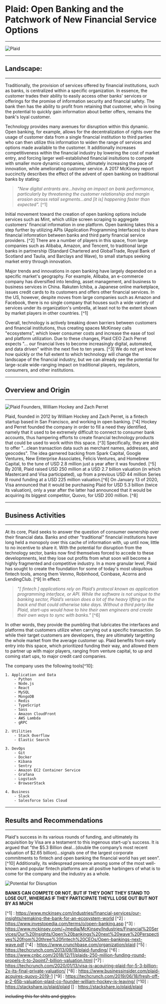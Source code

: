 # **Plaid: Open Banking and the Patchwork of New Financial Service Options**

___

![Plaid](https://plaid.com/assets/img/social-card-landscape.jpg)

___

## **Landscape:**

___

Traditionally, the provision of services offered by financial institutions, such as banks, is centralized within a specific organization. In essence, the customer trades their ability to easily access other banks' services or offerings for the promise of information security and financial safety. The bank then has the ability to profit from retaining that customer, who in losing the potential to quickly gain information about better offers, remains the bank's loyal customer. 

Technology provides many avenues for disruption within this dynamic. Open banking, for example, allows for the decentralization of rights over the usage of customer data from a single financial institution to third parties who can then utilize this information to widen the range of services and options made available to the customer. It additionally increases competitiveness within the financial industry by lowering the cost of market entry, and forcing larger well-established financial insitutions to compete with smaller more dynamic companies, ultimately increasing the pace of innovation, while ameliorating customer service. A 2017 McKinsey report succinctly describes the effect of the advent of open banking on traditional banks by stating: 

>*"New digital entrants are...having an impact on bank performance, particularly by threatening the customer relationship and margin erosion across retail segments...and [it is] happening faster than expected".* [^1] 

Initial movement toward the creation of open banking options include services such as Mint, which utilize screen scraping to aggregate customers' financial information in one platform. Open banking takes this a step further by utilizing APIs (Application Programming Interfaces) to share financial infomration between banks and third party financial service providers. [^2] There are a number of players in this space, from large companies such as Alibaba, Amazon, and Tencent, to traditional large banks in partnership (Standard Chartered and GlobalTrade, Royal Bank of Scotland and Taulia, and Barclays and Wave), to small startups seeking market entry through innovation. 

Major trends and innovations in open banking have largely depended on a specific market's geography. For example, Alibaba, an e-commerce company has diversified into lending, asset management, and business to business services in China. Rakuten Ichiba, a Japanese online marketplace, issues credit cards to its customers and offers other financial services. In the US, however, despite moves from large companies such as Amazon and Facebook, there is no single company that houses such a wide variety of services under its organization's umbrella, at least not to the extent shown by market players in other countries. [^1] 

Overall, technology is actively breaking down barriers between customers and financial institutions, thus creating spaces McKinsey calls "ecosystems", which lower consumer costs and increase the ease of tool and platform utilization. Due to these changes, Plaid CEO Zach Perret expects "... our financial lives to become increasingly digital, automated, and data driven" within the next five to ten years. [^3] We do not yet know how quickly or the full extent to which technology will change the landscape of the financial industry, but we can already see the potential for large-scale wide-ranging impact on traditional players, regulators, consumers, and other institutions.

___

## **Overview and Origin**

___

![Plaid Founders, William Hockey and Zach Perret](https://image.cnbcfm.com/api/v1/image/105481536-15384263044761..jpeg?v=1538587188&w=630&h=354)

Plaid, founded in 2012 by William Hockey and Zach Perret, is a fintech startup based in San Francisco, and working in open banking. [^4] Hockey and Perret founded the company in order to fill a need they identified, namely that it used to be extremely difficult to connect to consumer bank accounts, thus hampering efforts to create financial technology products that could be used to work within this space. [^3] Specifically, they are able to offer "...clean transaction data such as merchant names, addresses, and geocodes". The idea garnered backing from Spark Capital, Google Ventures, New Enterprise Associates, Felicis Ventures, and Homebrew Capital, to the tune of USD 2.8 million just a year after it was founded. [^5] By 2018, Plaid raised USD 250 million at a USD 2.7 billion valuation (in which Mastercard and Visa participated), up from a previous USD 44 million Series B round funding at a USD 225 million valuation.[^6] On January 13 of 2020, Visa announced that it would be purchasing Plaid for USD 5.3 billion (twice its valuation), only a year after the latter had announced that it would be acquiring its biggest competitor, Quovo, for USD 200 million. [^8] 

___ 

## **Business Activities** 

___

At its core, Plaid seeks to answer the question of consumer ownership over their financial data. Banks and other "traditional" financial institutions have long held a monopoly over this cache of information with, up until now, little to no incentive to share it. With the potential for disruption from the technology sector, banks now find themselves forced to accede to these developmnents, lest they lose out profits from what soon will become a highly fragmented and competitive industry. In a more granular level, Plaid has sought to create the foundation for some of today's most ubiquitous fintech tools, among them Venmo, Robinhood, Coinbase, Acorns and LendingClub. [^9] In effect:

>*"[ fintech ] applications rely on Plaid’s protocol known as application programming interface, or API. While the software is not unique to the banking sector, Plaid’s version does a lot of the heavy lifting on the back end that could otherwise take days. Without a third party like Plaid, start-ups would have to hire their own engineers and create their own ways to sync with banks."* [^6]

In other words, they provide the pumbling that lubricates the interfaces and platforms that customers utilize when carrying out a specific transaction. So while their target customers are developers, they are ultimately targetting the whole market from the average customer up. Plaid benefits from early entry into this space, which prioritized funding their way, and allowed them to partner up with major players, ranging from venture capital, to up and coming start ups, to major credit card companies. 

The company uses the following tools[^10]:

    1. Application and Data 
        - Python
        - Node.js
        - React
        - MySQL
        - MongoDB
        - Redis
        - TypeScript
        - Sass
        - Amazon CloudFront
        - AWS Lambda
        - gRPC

    2. Utilities
        - Stack Overflow
        - Elastic Search

    3. DevOps
        - Git
        - Docker
        - Kibana
        - Sentry
        - Amazon EC2 Container Service
        - Grafana
        - Logstash
        - BrowserStack

    4. Business
        - Slack
        - Salesforce Sales Cloud

___

## **Results and Recommendations** 
___

Plaid's success in its various rounds of funding, and ultimately its acquisition by Visa are a testament to this ingenous start-up's success. It is argued that "the $5.3 Billion deal...(double the company’s most recent valuation of $2.65 billion)...signals one of the largest corporate commitments to fintech and open banking the financial world has yet seen". [^10] Additionally, its widespread presence among some of the most well-known and popular fintech platforms are all positive harbingers of what is to come for the company and the industry as a whole.




![Potential for Disruption](https://www.mckinsey.com/~/media/McKinsey/Industries/Financial%20Services/Our%20Insights/Remaking%20the%20bank%20for%20an%20ecosystem%20world/SVGZ_Remaking-the-bank-for-an-ecosystem-world_Ex4.svgz) 

**BANKS CAN COMPETE OR NOT, BUT IF THEY DONT THEY STAND TO LOSE OUT, WHEREAS IF THEY PARTICIPATE THEYLL LOSE OUT BUT NOT BY AS MUCH**

[^1] : https://www.mckinsey.com/industries/financial-services/our-insights/remaking-the-bank-for-an-ecosystem-world 
[^2] : https://www.investopedia.com/terms/o/open-banking.asp
[^3] : https://www.mckinsey.com/~/media/McKinsey/Industries/Financial%20Services/Our%20Insights/Open%20bankings%20next%20wave%20Perspectives%20from%20three%20fintech%20CEOs/Open-bankings-next-wave.pdf
[^4] : https://www.crunchbase.com/organization/plaid 
[^5] : https://techcrunch.com/2013/09/19/plaid-funding/ 
[^6] : https://www.cnbc.com/2018/12/11/plaids-250-million-funding-round-propels-it-to-2point7-billion-valuation.html
[^7] : https://techcrunch.com/2020/01/13/visa-is-acquiring-plaid-for-5-3-billion-2x-its-final-private-valuation/
[^8] : https://www.businessinsider.com/plaid-acquires-quovo-2019-1 
[^9] : https://techcrunch.com/2019/06/18/fresh-off-a-2-65b-valuation-plaid-co-founder-william-hockey-is-leaving/
[^10] : https://stackshare.io/plaid/plaid 
[] : https://stackshare.io/plaid/plaid


~~including this for shits and giggles.~~
